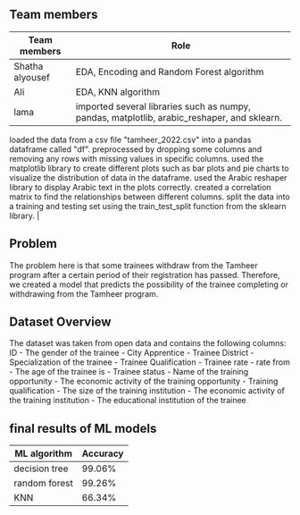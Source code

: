 ## Team members

| Team members   | Role |
| ----------- | ----------- |
| Shatha alyousef |EDA, Encoding and Random Forest algorithm |
| Ali |EDA, KNN algorithm|
| lama |imported several libraries such as numpy, pandas, matplotlib, arabic_reshaper, and sklearn.
loaded the data from a csv file "tamheer_2022.csv" into a pandas dataframe called "df".
preprocessed by dropping some columns and removing any rows with missing values in specific columns.
used the matplotlib library to create different plots such as bar plots and pie charts to visualize the distribution of data in the dataframe.
used the Arabic reshaper library to display Arabic text in the plots correctly.
created a correlation matrix to find the relationships between different columns.
split the data into a training and testing set using the train_test_split function from the sklearn library. |

## Problem

The problem here is that some trainees withdraw from the Tamheer program after a certain period of their registration has passed. Therefore, we created a model that predicts the possibility of the trainee completing or withdrawing from the Tamheer program.

## Dataset Overview

The dataset was taken from open data and contains the following columns: ID - The gender of the trainee - City Apprentice - Trainee District - Specialization of the trainee - Trainee Qualification - Trainee rate - rate from - The age of the trainee is - Trainee status - Name of the training opportunity - The economic activity of the training opportunity - Training qualification - The size of the training institution - The economic activity of the training institution - The educational institution of the trainee

## final results of ML models

 ML algorithm   | Accuracy |
| ----------- | ----------- |
| decision tree |99.06% |
| random forest |99.26%|
| KNN |66.34%|

